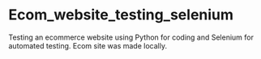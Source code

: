 # Ecom_website_testing_selenium
Testing an ecommerce website using Python for coding and Selenium for automated testing. Ecom site was made locally.
